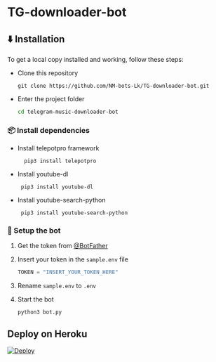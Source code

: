 # TG-downloader-bot

## :arrow_down: Installation
To get a local copy installed and working, follow these steps:

 - Clone this repository

    ```console
    git clone https://github.com/NM-bots-Lk/TG-downloader-bot.git
    ```
    
 - Enter the project folder

    ```sh
    cd telegram-music-downloader-bot
    ```

### 📦 Install dependencies

- Install telepotpro framework

        pip3 install telepotpro

 - Install youtube-dl

        pip3 install youtube-dl

 - Install youtube-search-python
 
        pip3 install youtube-search-python

### 🚀 Setup the bot

 1. Get the token from <a href="https://t.me/BotFather">@BotFather</a>

 2. Insert your token in the `sample.env` file

    ```py
    TOKEN = "INSERT_YOUR_TOKEN_HERE"
    ```

 3. Rename `sample.env` to `.env`

 4. Start the bot

    ```shell
    python3 bot.py
    ```



## Deploy on Heroku

[![Deploy](https://www.herokucdn.com/deploy/button.svg)](https://heroku.com/deploy)
